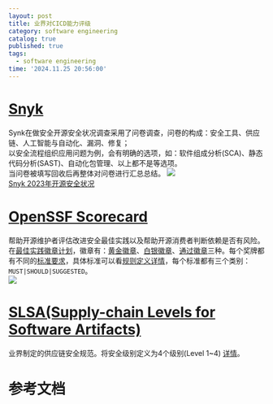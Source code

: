 ```yaml
---
layout: post
title: 业界对CICD能力评级
category: software engineering
catalog: true
published: true
tags:
  - software engineering
time: '2024.11.25 20:56:00'
---
```


# [Snyk](https://snyk.io/)
Synk在做安全开源安全状况调查采用了问卷调查，问卷的构成：安全工具、供应链、人工智能与自动化、漏洞、修复；  
以安全流程组织应用问题为例，会有明确的选项，如：软件组成分析(SCA)、静态代码分析(SAST)、自动化包管理、以上都不是等选项。  
当问卷被填写回收后再整体对问卷进行汇总总结。
![]({{site.baseurl}}/img/2024/Q4/20241129173433-snyk-security-apply.png)  
[Snyk 2023年开源安全状况](https://snyk.io/reports/open-source-security/)

# [OpenSSF Scorecard](https://scorecard.dev/)
帮助开源维护者评估改进安全最佳实践以及帮助开源消费者判断依赖是否有风险。  
在[最佳实践徽章计划](https://www.bestpractices.dev/zh-CN)，徽章有：[黄金徽章](https://www.bestpractices.dev/zh-CN/criteria/2)、[白银徽章](https://www.bestpractices.dev/zh-CN/criteria/1)、[通过徽章](https://www.bestpractices.dev/zh-CN/criteria/0)三种。每个奖牌都有不同的[标准要求](https://www.bestpractices.dev/zh-CN/criteria_stats)，具体标准可以看[规则定义详情](https://github.com/coreinfrastructure/best-practices-badge/blob/main/criteria/criteria.yml)，每个标准都有三个类别：`MUST|SHOULD|SUGGESTED`。  
![]({{site.baseurl}}/img/2024/Q4/20241202145002-OpenSSF-BestPractices.png)  

# [SLSA(Supply-chain Levels for Software Artifacts)](https://slsa.dev/)
业界制定的供应链安全规范。将安全级别定义为4个级别(Level 1~4) [详情](https://slsa.dev/spec/v1.0/levels)。

# 参考文档
